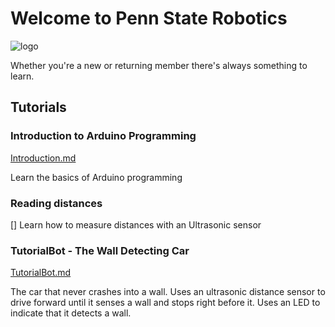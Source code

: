 # Welcome to Penn State Robotics
![logo](https://raw.githubusercontent.com/Penn-State-Robotics-Club/tutorials/master/resources/banner.png)

Whether you're a new or returning member there's always something to learn.

## Tutorials
### Introduction to Arduino Programming
[Introduction.md](https://github.com/Penn-State-Robotics-Club/tutorials/tree/master/Introduction.md)

Learn the basics of Arduino programming

### Reading distances
[]
Learn how to measure distances with an Ultrasonic sensor 

### TutorialBot - The Wall Detecting Car

[TutorialBot.md](https://github.com/Penn-State-Robotics-Club/tutorials/blob/master/TutorialBot.md)

The car that never crashes into a wall. Uses an ultrasonic distance sensor to drive forward until it senses a wall and stops right before it. Uses an LED to indicate that it detects a wall.



<!--stackedit_data:
eyJoaXN0b3J5IjpbLTk0Mzc3MDIzNCwtMjA1Nzc3NzM2OCwtMT
Y2MDUxOTc0LC0xMDgxNjE0ODM4LDExODE5Mjk2MDIsMTU0NTMw
NDU4LC0yMDIzMDcwNTUsMTU0ODEzOTk2MSwtMTQwNTQ5NzEzOF
19
-->